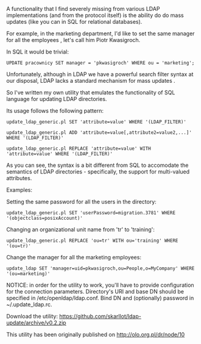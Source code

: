 A functionality that I find severely missing from various LDAP implementations (and from the protocol itself) is the ability do do mass updates (like you can in SQL for relational databases).

For example, in the marketing department, I'd like to set the same manager for all the employees , let's call him Piotr Kwasigroch.

In SQL it would be trivial:

``UPDATE pracownicy SET manager = 'pkwasigroch' WHERE ou = 'marketing';``

Unfortunately, although in LDAP we have a powerful search filter syntax at our disposal, LDAP lacks a standard mechanism for mass updates .

So I've written my own utility that emulates the functionality of SQL language for updating LDAP directories.

Its usage follows the following pattern:

  ``update_ldap_generic.pl SET 'attribute=value' WHERE '(LDAP_FILTER)'``

  ``update_ldap_generic.pl ADD 'attribute=value[,attribute2=value2,...]' WHERE '(LDAP_FILTER)'``

  ``update_ldap_generic.pl REPLACE 'attribute=value' WITH 'attribute=value' WHERE '(LDAP_FILTER)'``

As you can see, the syntax is a bit different from SQL to accomodate the semantics of LDAP directories - specifically, the support for multi-valued attributes.

Examples:

Setting the same password for all the users in the directory:

  ``update_ldap_generic.pl SET 'userPassword=migration.3781' WHERE '(objectclass=posixAccount)'``

Changing an organizational unit name from 'tr' to 'training':

  ``update_ldap_generic.pl REPLACE 'ou=tr' WITH ou='training' WHERE '(ou=tr)'``

Change the manager for all the marketing employees:

  ``update_ldap SET 'manager=uid=pkwasigroch,ou=People,o=MyCompany' WHERE '(ou=marketing)'``

NOTICE: in order for the utility to work, you'll have to provide configuration for the connection parameters. Directory's URI and base DN should be specified in /etc/openldap/ldap.conf. Bind DN and (optionally) password in ~/.update_ldap.rc.

Download the utility: <https://github.com/skarllot/ldap-update/archive/v0.2.zip>

This utility has been originally published on <http://olo.org.pl/dr/node/10>
